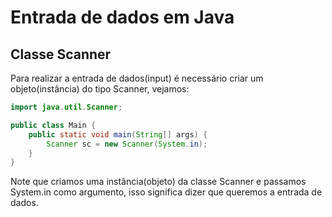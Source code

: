 # Entrada de dados em Java

## Classe Scanner
Para realizar a entrada de dados(input) é necessário criar um objeto(instância) do tipo Scanner, vejamos:

```java
import java.util.Scanner;

public class Main {
    public static void main(String[] args) {
        Scanner sc = new Scanner(System.in);
    }
}
```

Note que criamos uma instância(objeto) da classe Scanner e passamos System.in como argumento, isso significa dizer que queremos a entrada de dados.
